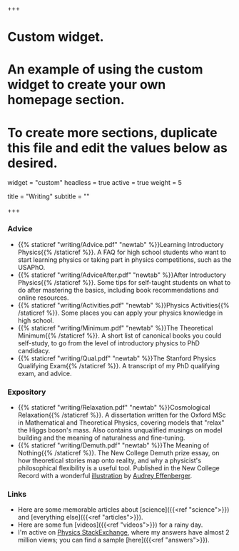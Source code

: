 +++
# Custom widget.
# An example of using the custom widget to create your own homepage section.
# To create more sections, duplicate this file and edit the values below as desired.
widget = "custom"
headless = true
active = true
weight = 5

title = "Writing"
subtitle = ""

+++

### Advice 

- {{% staticref "writing/Advice.pdf" "newtab" %}}Learning Introductory Physics{{% /staticref %}}. A FAQ for high school students who want to start learning physics or taking part in physics competitions, such as the USAPhO. 
- {{% staticref "writing/AdviceAfter.pdf" "newtab" %}}After Introductory Physics{{% /staticref %}}. Some tips for self-taught students on what to do after mastering the basics, including book recommendations and online resources.
- {{% staticref "writing/Activities.pdf" "newtab" %}}Physics Activities{{% /staticref %}}. Some places you can apply your physics knowledge in high school.
- {{% staticref "writing/Minimum.pdf" "newtab" %}}The Theoretical Minimum{{% /staticref %}}. A short list of canonical books you could self-study, to go from the level of introductory physics to PhD candidacy.
- {{% staticref "writing/Qual.pdf" "newtab" %}}The Stanford Physics Qualifying Exam{{% /staticref %}}. A transcript of my PhD qualifying exam, and advice.

### Expository

- {{% staticref "writing/Relaxation.pdf" "newtab" %}}Cosmological Relaxation{{% /staticref %}}. A dissertation written for the Oxford MSc in Mathematical and Theoretical Physics, covering models that "relax" the Higgs boson's mass. Also contains unqualified musings on model building and the meaning of naturalness and fine-tuning.
- {{% staticref "writing/Demuth.pdf" "newtab" %}}The Meaning of Nothing{{% /staticref %}}. The New College Demuth prize essay, on how theoretical stories map onto reality, and why a physicist's philosophical flexibility is a useful tool. Published in the New College Record with a wonderful [illustration](https://aeffen.github.io/art.html) by [Audrey Effenberger](https://aeffen.github.io/).

### Links

- Here are some memorable articles about [science]({{<ref "science">}}) and [everything else]({{<ref "articles">}}).
- Here are some fun [videos]({{<ref "videos">}}) for a rainy day.
- I'm active on [Physics StackExchange](https://physics.stackexchange.com/users/83398/knzhou), where my answers have almost 2 million views; you can find a sample [here]({{<ref "answers">}}).